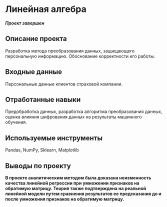 #  Линейная алгебра
***Проект завершен***
## Описание проекта
Разработка метода преобразования данных, защищающего персональную информацию. Обоснование корректности его работы.
## Входные данные
Персональные данные клиентов страховой компании.
## Отработанные навыки
Предобработка данных, разработка алгоритма преобразования данных, оценка влияния шифрования данных на результаты машинного обучения.
## Используемые инструменты
Pandas, NumPy, Sklearn, Matplotlib
## Выводы по проекту
**В проекте аналитическим методом была доказана неизменность качества линейной регрессии при умножении признаков на обратимую матрицу. Теория также подтверждена на реальной линейной модели путем сравнения результатов ее предсказания до и после умножения признаков на обратимую матрицу.**
